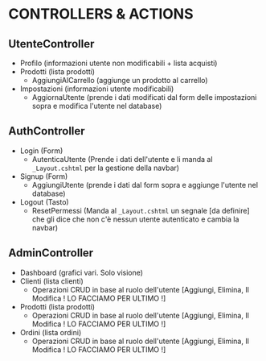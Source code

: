 # CONTROLLERS & ACTIONS

## UtenteController

- Profilo (informazioni utente non modificabili + lista acquisti)
- Prodotti (lista prodotti)
  - AggiungiAlCarrello (aggiunge un prodotto al carrello)
- Impostazioni (informazioni utente modificabili)
    - AggiornaUtente (prende i dati modificati dal form delle impostazioni sopra e modifica l'utente nel database)

## AuthController

- Login (Form)
    - AutenticaUtente (Prende i dati dell'utente e li manda al `_Layout.cshtml` per la gestione della navbar)
- Signup (Form)
    - AggiungiUtente (prende i dati dal form sopra e aggiunge l'utente nel database)
- Logout (Tasto)
    - ResetPermessi (Manda al `_Layout.cshtml` un segnale [da definire] che gli dice che non c'è nessun utente
      autenticato e cambia la navbar)

## AdminController

- Dashboard (grafici vari. Solo visione)
- Clienti (lista clienti)
    - Operazioni CRUD in base al ruolo dell'utente [Aggiungi, Elimina, Il Modifica ! LO FACCIAMO PER ULTIMO !]
- Prodotti (lista prodotti)
    - Operazioni CRUD in base al ruolo dell'utente [Aggiungi, Elimina, Il Modifica ! LO FACCIAMO PER ULTIMO !]
- Ordini (lista ordini)
    - Operazioni CRUD in base al ruolo dell'utente [Aggiungi, Elimina, Il Modifica ! LO FACCIAMO PER ULTIMO !]
